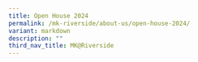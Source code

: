 ```yaml
---
title: Open House 2024
permalink: /mk-riverside/about-us/open-house-2024/
variant: markdown
description: ""
third_nav_title: MK@Riverside
---
```

